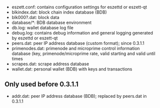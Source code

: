 
* eszett.conf: contains configuration settings for eszettd or eszett-qt
* blkindex.dat: block chain index database (BDB)
* blk000?.dat: block data
* database/*: BDB database environment
* db.log: wallet database log file
* debug.log: contains debug information and general logging generated by eszettd or eszett-qt
* peers.dat: peer IP address database (custom format); since 0.3.1.1
* primenodes.dat: primenode and microprime control information database (key, primenode/microprime rate, valid starting and valid until times
* scrapes.dat: scrape address database
* wallet.dat: personal wallet (BDB) with keys and transactions

Only used before 0.3.1.1
---------------------
* addr.dat: peer IP address database (BDB); replaced by peers.dat in 0.3.1.1
